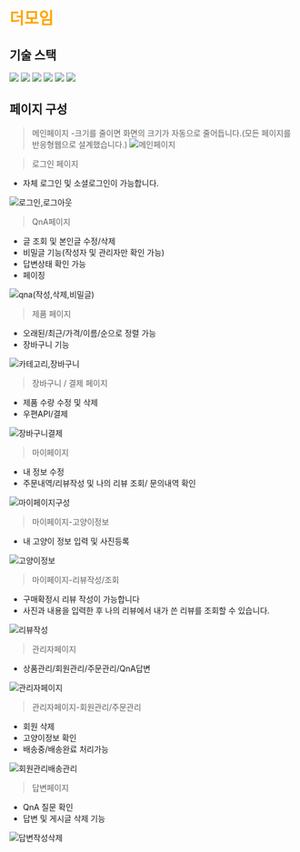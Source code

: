 # <span style="color:orange">더모임</span>

## 기술 스택

<img src="https://img.shields.io/badge/html5-E34F26?style=for-the-badge&logo=html5&logoColor=white"> <img src="https://img.shields.io/badge/css-1572B6?style=for-the-badge&logo=css3&logoColor=white">
<img src="https://img.shields.io/badge/javascript-F7DF1E?style=for-the-badge&logo=javascript&logoColor=black">
<img src="https://img.shields.io/badge/vue.js-4FC08D?style=for-the-badge&logo=vue.js&logoColor=white">
<img src="https://img.shields.io/badge/node.js-339933?style=for-the-badge&logo=Node.js&logoColor=white">
<img src="https://img.shields.io/badge/mysql-4479A1?style=for-the-badge&logo=mysql&logoColor=white">

## 페이지 구성

> 메인페이지
-크기를 줄이면 화면의 크기가 자동으로 줄어듭니다.(모든 페이지를 반응형웹으로 설계했습니다.)
![메인페이지](https://github.com/LeeHanJun00/Themoim/assets/137124830/0da01328-8f6f-4ede-84c1-9b7ba19f5aef)

> 로그인 페이지
- 자체 로그인 및 소셜로그인이 가능합니다.

![로그인,로그아웃](https://github.com/LeeHanJun00/MeowMall/assets/137124830/ccef9bde-7c4e-4b73-b70a-d65fe4984bf7)  


> QnA페이지
- 글 조회 및 본인글 수정/삭제 
- 비밀글 기능(작성자 및 관리자만 확인 가능)
- 답변상태 확인 가능
- 페이징

![qna(작성,삭제,비밀글)](https://github.com/LeeHanJun00/MeowMall/assets/137124830/11d8aa45-5b98-4b42-89bd-999bc0412086)

> 제품 페이지
- 오래된/최근/가격/이름/순으로 정렬 가능
- 장바구니 기능

![카테고리,장바구니](https://github.com/LeeHanJun00/MeowMall/assets/137124830/5eeb53db-4c40-425c-af86-6a01e9dd9052)

> 장바구니 / 결제 페이지
- 제품 수량 수정 및 삭제 <br>
- 우편API/결제 <br>

![장바구니결제](https://github.com/LeeHanJun00/MeowMall/assets/137124830/5fa829e2-bf53-466d-8b30-a2eeea28dfed)

> 마이페이지
- 내 정보 수정 <br>
- 주문내역/리뷰작성 및 나의 리뷰 조회/ 문의내역 확인 <br>

![마이페이지구성](https://github.com/LeeHanJun00/MeowMall/assets/137124830/d7616544-71cf-4f7c-a5a6-bf51c06c6ec8)

> 마이페이지-고양이정보
- 내 고양이 정보 입력 및 사진등록

![고양이정보](https://github.com/LeeHanJun00/MeowMall/assets/137124830/11d3ec0b-8e12-45f2-8b05-f3acdd9f1589)

> 마이페이지-리뷰작성/조회
- 구매확정시 리뷰 작성이 가능합니다
- 사진과 내용을 입력한 후 나의 리뷰에서 내가 쓴 리뷰를 조회할 수 있습니다.

![리뷰작성](https://github.com/LeeHanJun00/MeowMall/assets/137124830/ce7075f6-b076-4b78-abd5-0248895a6c95)

> 관리자페이지
- 상품관리/회원관리/주문관리/QnA답변

![관리자페이지](https://github.com/LeeHanJun00/MeowMall/assets/137124830/315d2188-3a89-4c62-95f0-bc871342a28b)

> 관리자페이지-회원관리/주문관리
- 회원 삭제
- 고양이정보 확인
- 배송중/배송완료 처리가능

![회원관리배송관리](https://github.com/LeeHanJun00/MeowMall/assets/137124830/beef1f9a-14b7-46db-8ddf-4e9c8757a96c)

> 답변페이지
- QnA 질문 확인
- 답변 및 게시글 삭제 기능


![답변작성삭제](https://github.com/LeeHanJun00/MeowMall/assets/137124830/43d3c26e-26b4-4dd6-867a-0ffebf08338e)




